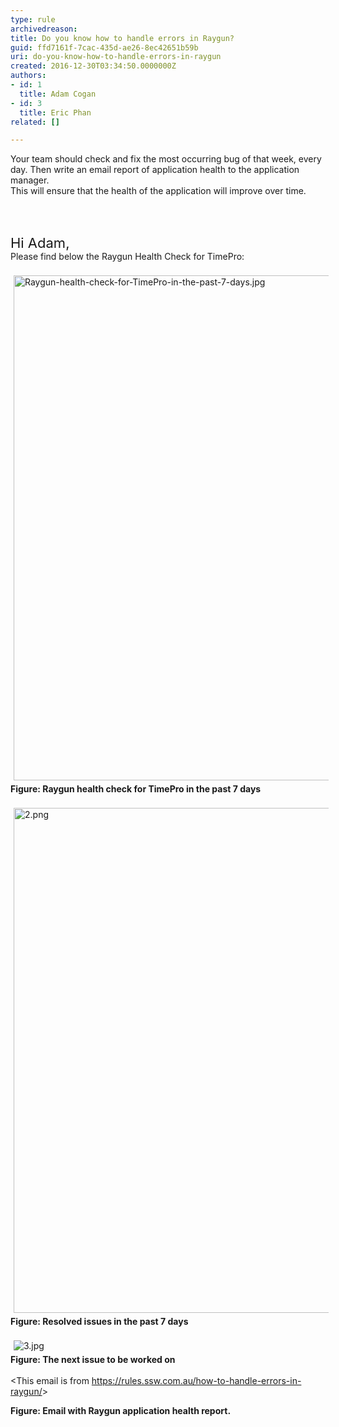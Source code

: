 ```yaml
---
type: rule
archivedreason: 
title: Do you know how to handle errors in Raygun?
guid: ffd7161f-7cac-435d-ae26-8ec42651b59b
uri: do-you-know-how-to-handle-errors-in-raygun
created: 2016-12-30T03:34:50.0000000Z
authors:
- id: 1
  title: Adam Cogan
- id: 3
  title: Eric Phan
related: []

---
```



<p class="ssw15-rteElement-P">​​​Your team&#160;should check and fix the most occurring&#160;bug of that week,&#160;every day.&#160;Then&#160;write an email&#160;report of application health to the application manager.<br>This will ensure that the health of the application will improve over time.<br></p>
<br><excerpt class='endintro'></excerpt><br>
<p class="ssw15-rteElement-Reference"><span style="font-size&#58;22px;">​​​Hi Adam,​​​​​​</span><br>Please find below the Raygun Health Check for TimePro&#58;<br><br><img src="/PublishingImages/Raygun-health-check-for-TimePro-in-the-past-7-days.jpg" alt="Raygun-health-check-for-TimePro-in-the-past-7-days.jpg" style="margin&#58;5px;width&#58;808px;" /><br><strong>Figure&#58; Raygun health check for TimePro in the past 7 days</strong>&#160;<br>​<img src="/SiteAssets/how-to-handle-errors-in-raygun/2.png" alt="2.png" style="margin&#58;5px;width&#58;808px;" /><br><strong>Figure&#58; Resolved issues in the past 7 days</strong><br>&#160;<br><img src="/SiteAssets/how-to-handle-errors-in-raygun/3.jpg" alt="3.jpg" style="margin&#58;5px;" /><br><strong>Figure&#58; The next issue to be worked on</strong><br>&#160;<br>&lt;​This email is from&#160;<a href="/_layouts/15/FIXUPREDIRECT.ASPX?WebId=3dfc0e07-e23a-4cbb-aac2-e778b71166a2&amp;TermSetId=07da3ddf-0924-4cd2-a6d4-a4809ae20160&amp;TermId=6d5e516d-1f5e-4baa-929c-2c45b9bfa15e">https&#58;//rules.ssw.com.au/how-to-handle-errors-in-raygun/​</a>&gt;<br></p><div><strong>Figure&#58; Email with Raygun application health report.</strong></div><p><br></p>


